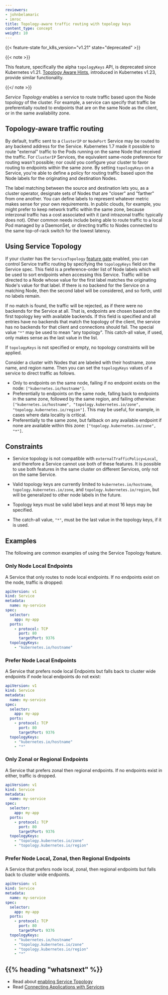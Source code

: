 ```yaml
---
reviewers:
- johnbelamaric
- imroc
title: Topology-aware traffic routing with topology keys
content_type: concept
weight: 10
---
```



<!-- overview -->

{{< feature-state for_k8s_version="v1.21" state="deprecated" >}}

{{< note >}}

This feature, specifically the alpha `topologyKeys` API, is deprecated since
Kubernetes v1.21.
[Topology Aware Hints](/docs/concepts/services-networking/topology-aware-hints/),
introduced in Kubernetes v1.23, provide similar functionality.

{{</ note >}}

_Service Topology_ enables a service to route traffic based upon the Node
topology of the cluster. For example, a service can specify that traffic be
preferentially routed to endpoints that are on the same Node as the client, or
in the same availability zone.


<!-- body -->

## Topology-aware traffic routing

By default, traffic sent to a `ClusterIP` or `NodePort` Service may be routed to
any backend address for the Service. Kubernetes 1.7 made it possible to
route "external" traffic to the Pods running on the same Node that received the
traffic. For `ClusterIP` Services, the equivalent same-node preference for
routing wasn't possible; nor could you configure your cluster to favor routing
to endpoints within the same zone.
By setting `topologyKeys` on a Service, you're able to define a policy for routing
traffic based upon the Node labels for the originating and destination Nodes.

The label matching between the source and destination lets you, as a cluster
operator, designate sets of Nodes that are "closer" and "farther" from one another.
You can define labels to represent whatever metric makes sense for your own
requirements.
In public clouds, for example, you might prefer to keep network traffic within the
same zone, because interzonal traffic has a cost associated with it (and intrazonal
traffic typically does not). Other common needs include being able to route traffic
to a local Pod managed by a DaemonSet, or directing traffic to Nodes connected to the
same top-of-rack switch for the lowest latency.

## Using Service Topology

If your cluster has the `ServiceTopology` [feature gate](/docs/reference/command-line-tools-reference/feature-gates/) enabled, you can control Service traffic
routing by specifying the `topologyKeys` field on the Service spec. This field
is a preference-order list of Node labels which will be used to sort endpoints
when accessing this Service. Traffic will be directed to a Node whose value for
the first label matches the originating Node's value for that label. If there is
no backend for the Service on a matching Node, then the second label will be
considered, and so forth, until no labels remain.

If no match is found, the traffic will be rejected, as if there were no
backends for the Service at all. That is, endpoints are chosen based on the first
topology key with available backends. If this field is specified and all entries
have no backends that match the topology of the client, the service has no
backends for that client and connections should fail. The special value `"*"` may
be used to mean "any topology". This catch-all value, if used, only makes sense
as the last value in the list.

If `topologyKeys` is not specified or empty, no topology constraints will be applied.

Consider a cluster with Nodes that are labeled with their hostname, zone name,
and region name. Then you can set the `topologyKeys` values of a service to direct
traffic as follows.

* Only to endpoints on the same node, failing if no endpoint exists on the node:
  `["kubernetes.io/hostname"]`.
* Preferentially to endpoints on the same node, falling back to endpoints in the
  same zone, followed by the same region, and failing otherwise: `["kubernetes.io/hostname",
  "topology.kubernetes.io/zone", "topology.kubernetes.io/region"]`.
  This may be useful, for example, in cases where data locality is critical.
* Preferentially to the same zone, but fallback on any available endpoint if
  none are available within this zone:
  `["topology.kubernetes.io/zone", "*"]`.



## Constraints

* Service topology is not compatible with `externalTrafficPolicy=Local`, and
  therefore a Service cannot use both of these features. It is possible to use
  both features in the same cluster on different Services, only not on the same
  Service.

* Valid topology keys are currently limited to `kubernetes.io/hostname`,
  `topology.kubernetes.io/zone`, and `topology.kubernetes.io/region`, but will
  be generalized to other node labels in the future.

* Topology keys must be valid label keys and at most 16 keys may be specified.

* The catch-all value, `"*"`, must be the last value in the topology keys, if
  it is used.


## Examples

The following are common examples of using the Service Topology feature.

### Only Node Local Endpoints

A Service that only routes to node local endpoints. If no endpoints exist on the node, traffic is dropped:

```yaml
apiVersion: v1
kind: Service
metadata:
  name: my-service
spec:
  selector:
    app: my-app
  ports:
    - protocol: TCP
      port: 80
      targetPort: 9376
  topologyKeys:
    - "kubernetes.io/hostname"
```

### Prefer Node Local Endpoints

A Service that prefers node local Endpoints but falls back to cluster wide endpoints if node local endpoints do not exist:

```yaml
apiVersion: v1
kind: Service
metadata:
  name: my-service
spec:
  selector:
    app: my-app
  ports:
    - protocol: TCP
      port: 80
      targetPort: 9376
  topologyKeys:
    - "kubernetes.io/hostname"
    - "*"
```


### Only Zonal or Regional Endpoints

A Service that prefers zonal then regional endpoints. If no endpoints exist in either, traffic is dropped.


```yaml
apiVersion: v1
kind: Service
metadata:
  name: my-service
spec:
  selector:
    app: my-app
  ports:
    - protocol: TCP
      port: 80
      targetPort: 9376
  topologyKeys:
    - "topology.kubernetes.io/zone"
    - "topology.kubernetes.io/region"
```

### Prefer Node Local, Zonal, then Regional Endpoints

A Service that prefers node local, zonal, then regional endpoints but falls back to cluster wide endpoints.

```yaml
apiVersion: v1
kind: Service
metadata:
  name: my-service
spec:
  selector:
    app: my-app
  ports:
    - protocol: TCP
      port: 80
      targetPort: 9376
  topologyKeys:
    - "kubernetes.io/hostname"
    - "topology.kubernetes.io/zone"
    - "topology.kubernetes.io/region"
    - "*"
```




## {{% heading "whatsnext" %}}


* Read about [enabling Service Topology](/docs/tasks/administer-cluster/enabling-service-topology)
* Read [Connecting Applications with Services](/docs/concepts/services-networking/connect-applications-service/)

